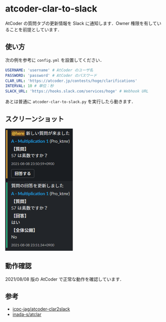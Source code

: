 # atcoder-clar-to-slack
AtCoder の質問タブの更新情報を Slack に通知します．Owner 権限を有していることを前提としています．

## 使い方
次の例を参考に `config.yml` を設置してください．

```yaml
USERNAME: 'username' # AtCoder のユーザ名
PASSWORD: 'password' # AtCoder のパスワード
CLAR_URL: 'https://atcoder.jp/contests/hoge/clarifications'
INTERVAL: 10 # 単位：秒
SLACK_URL: 'https://hooks.slack.com/services/hoge' # Webhook URL
```

あとは普通に `atcoder-clar-to-slack.py` を実行したら動きます．

## スクリーンショット
![スクリーンショット](./screenshot.png)

## 動作確認
2021/08/08 版の AtCoder で正常な動作を確認しています．

## 参考
- [icpc-jag/atcoder-clar2slack](https://github.com/icpc-jag/atcoder-clar2slack)
- [inada-s/atclar](https://github.com/inada-s/atclar)
